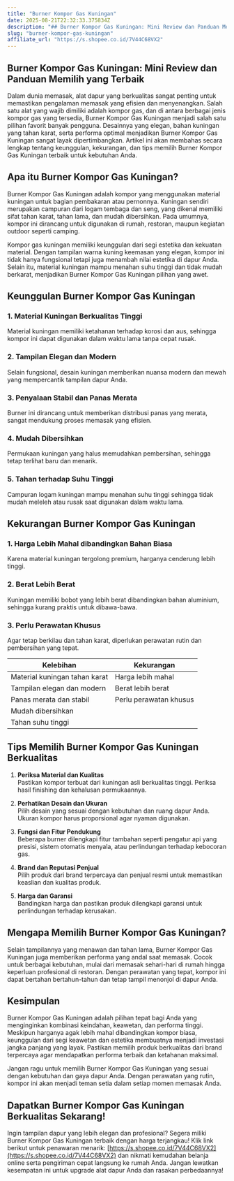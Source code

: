 ```yaml
---
title: "Burner Kompor Gas Kuningan"
date: 2025-08-21T22:32:33.375834Z
description: "## Burner Kompor Gas Kuningan: Mini Review dan Panduan Memilih yang Terbaik..."
slug: "burner-kompor-gas-kuningan"
affiliate_url: "https://s.shopee.co.id/7V44C68VX2"
---
```

## Burner Kompor Gas Kuningan: Mini Review dan Panduan Memilih yang Terbaik

Dalam dunia memasak, alat dapur yang berkualitas sangat penting untuk memastikan pengalaman memasak yang efisien dan menyenangkan. Salah satu alat yang wajib dimiliki adalah kompor gas, dan di antara berbagai jenis kompor gas yang tersedia, Burner Kompor Gas Kuningan menjadi salah satu pilihan favorit banyak pengguna. Desainnya yang elegan, bahan kuningan yang tahan karat, serta performa optimal menjadikan Burner Kompor Gas Kuningan sangat layak dipertimbangkan. Artikel ini akan membahas secara lengkap tentang keunggulan, kekurangan, dan tips memilih Burner Kompor Gas Kuningan terbaik untuk kebutuhan Anda.

## Apa itu Burner Kompor Gas Kuningan?

Burner Kompor Gas Kuningan adalah kompor yang menggunakan material kuningan untuk bagian pembakaran atau pernonnya. Kuningan sendiri merupakan campuran dari logam tembaga dan seng, yang dikenal memiliki sifat tahan karat, tahan lama, dan mudah dibersihkan. Pada umumnya, kompor ini dirancang untuk digunakan di rumah, restoran, maupun kegiatan outdoor seperti camping.

Kompor gas kuningan memiliki keunggulan dari segi estetika dan kekuatan material. Dengan tampilan warna kuning keemasan yang elegan, kompor ini tidak hanya fungsional tetapi juga menambah nilai estetika di dapur Anda. Selain itu, material kuningan mampu menahan suhu tinggi dan tidak mudah berkarat, menjadikan Burner Kompor Gas Kuningan pilihan yang awet.

## Keunggulan Burner Kompor Gas Kuningan

### 1. Material Kuningan Berkualitas Tinggi
Material kuningan memiliki ketahanan terhadap korosi dan aus, sehingga kompor ini dapat digunakan dalam waktu lama tanpa cepat rusak.

### 2. Tampilan Elegan dan Modern
Selain fungsional, desain kuningan memberikan nuansa modern dan mewah yang mempercantik tampilan dapur Anda.

### 3. Penyalaan Stabil dan Panas Merata
Burner ini dirancang untuk memberikan distribusi panas yang merata, sangat mendukung proses memasak yang efisien.

### 4. Mudah Dibersihkan
Permukaan kuningan yang halus memudahkan pembersihan, sehingga tetap terlihat baru dan menarik.

### 5. Tahan terhadap Suhu Tinggi
Campuran logam kuningan mampu menahan suhu tinggi sehingga tidak mudah meleleh atau rusak saat digunakan dalam waktu lama.

## Kekurangan Burner Kompor Gas Kuningan

### 1. Harga Lebih Mahal dibandingkan Bahan Biasa
Karena material kuningan tergolong premium, harganya cenderung lebih tinggi.

### 2. Berat Lebih Berat
Kuningan memiliki bobot yang lebih berat dibandingkan bahan aluminium, sehingga kurang praktis untuk dibawa-bawa.

### 3. Perlu Perawatan Khusus
Agar tetap berkilau dan tahan karat, diperlukan perawatan rutin dan pembersihan yang tepat.

| Kelebihan                         | Kekurangan                                    |
|-----------------------------------|----------------------------------------------|
| Material kuningan tahan karat     | Harga lebih mahal                           |
| Tampilan elegan dan modern       | Berat lebih berat                          |
| Panas merata dan stabil          | Perlu perawatan khusus                     |
| Mudah dibersihkan                |                                              |
| Tahan suhu tinggi                |                                              |

## Tips Memilih Burner Kompor Gas Kuningan Berkualitas

1. **Periksa Material dan Kualitas**  
Pastikan kompor terbuat dari kuningan asli berkualitas tinggi. Periksa hasil finishing dan kehalusan permukaannya.

2. **Perhatikan Desain dan Ukuran**  
Pilih desain yang sesuai dengan kebutuhan dan ruang dapur Anda. Ukuran kompor harus proporsional agar nyaman digunakan.

3. **Fungsi dan Fitur Pendukung**  
Beberapa burner dilengkapi fitur tambahan seperti pengatur api yang presisi, sistem otomatis menyala, atau perlindungan terhadap kebocoran gas.

4. **Brand dan Reputasi Penjual**  
Pilih produk dari brand terpercaya dan penjual resmi untuk memastikan keaslian dan kualitas produk.

5. **Harga dan Garansi**  
Bandingkan harga dan pastikan produk dilengkapi garansi untuk perlindungan terhadap kerusakan.

## Mengapa Memilih Burner Kompor Gas Kuningan?

Selain tampilannya yang menawan dan tahan lama, Burner Kompor Gas Kuningan juga memberikan performa yang andal saat memasak. Cocok untuk berbagai kebutuhan, mulai dari memasak sehari-hari di rumah hingga keperluan profesional di restoran. Dengan perawatan yang tepat, kompor ini dapat bertahan bertahun-tahun dan tetap tampil menonjol di dapur Anda.

## Kesimpulan

Burner Kompor Gas Kuningan adalah pilihan tepat bagi Anda yang menginginkan kombinasi keindahan, keawetan, dan performa tinggi. Meskipun harganya agak lebih mahal dibandingkan kompor biasa, keunggulan dari segi keawetan dan estetika membuatnya menjadi investasi jangka panjang yang layak. Pastikan memilih produk berkualitas dari brand terpercaya agar mendapatkan performa terbaik dan ketahanan maksimal.

Jangan ragu untuk memilih Burner Kompor Gas Kuningan yang sesuai dengan kebutuhan dan gaya dapur Anda. Dengan perawatan yang rutin, kompor ini akan menjadi teman setia dalam setiap momen memasak Anda.

## Dapatkan Burner Kompor Gas Kuningan Berkualitas Sekarang!

Ingin tampilan dapur yang lebih elegan dan profesional? Segera miliki Burner Kompor Gas Kuningan terbaik dengan harga terjangkau! Klik link berikut untuk penawaran menarik: [https://s.shopee.co.id/7V44C68VX2](https://s.shopee.co.id/7V44C68VX2) dan nikmati kemudahan belanja online serta pengiriman cepat langsung ke rumah Anda. Jangan lewatkan kesempatan ini untuk upgrade alat dapur Anda dan rasakan perbedaannya!